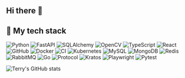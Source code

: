 ## Hi there 👋

<!--
**2218084076/2218084076** is a ✨ _special_ ✨ repository because its `README.md` (this file) appears on your GitHub profile.

Here are some ideas to get you started:

- 🔭 I’m currently working on ...
- 🌱 I’m currently learning ...
- 👯 I’m looking to collaborate on ...
- 🤔 I’m looking for help with ...
- 💬 Ask me about ...
- 📫 How to reach me: ...
- 😄 Pronouns: ...
- ⚡ Fun fact: ...
-->

## 🔮 My tech stack

![Python](https://img.shields.io/badge/-Python-3776AB?logo=python&logoColor=white)
![FastAPI](https://img.shields.io/badge/-FastAPI-009688?logo=fastapi&logoColor=white)
![SQLAlchemy](https://img.shields.io/badge/-SQLAlchemy-000000?logo=sqlalchemy&logoColor=white)
![OpenCV](https://img.shields.io/badge/-OpenCV-5C3EE8?logo=opencv&logoColor=white)
![TypeScript](https://img.shields.io/badge/-TypeScript-007ACC?logo=typescript&logoColor=white)
![React](https://img.shields.io/badge/-React-61DAFB?logo=react&logoColor=white)
![GitHub](https://img.shields.io/badge/-GitHub-181717?logo=github&logoColor=white)
![Docker](https://img.shields.io/badge/-Docker-2496ED?logo=docker&logoColor=white)
![CI](https://img.shields.io/badge/-CI-764ABC?logo=circleci&logoColor=white)
![Kubernetes](https://img.shields.io/badge/-Kubernetes-326CE5?logo=kubernetes&logoColor=white)
![MySQL](https://img.shields.io/badge/-MySQL-4479A1?logo=mysql&logoColor=white)
![MongoDB](https://img.shields.io/badge/-MongoDB-47A248?logo=mongodb&logoColor=white)
![Redis](https://img.shields.io/badge/-Redis-DC382D?logo=redis&logoColor=white)
![RabbitMQ](https://img.shields.io/badge/-RabbitMQ-FF6600?logo=rabbitmq&logoColor=white)
![Go](https://img.shields.io/badge/-Go-00ADD8?logo=go&logoColor=white)
![Protocol](https://img.shields.io/badge/-Protocol-000000?logo=protocolbuffers&logoColor=white)
![Kratos](https://img.shields.io/badge/-Kratos-00ADD8?logo=go&logoColor=white)
![Playwright](https://img.shields.io/badge/-Playwright-48B9C7?logo=playwright&logoColor=white)
![Pytest](https://img.shields.io/badge/-Pytest-0A9EDC?logo=pytest&logoColor=white)

![Terry's GitHub stats](https://github-readme-stats.vercel.app/api?username=2218084076&theme=tokyonight&show_icons=true)
